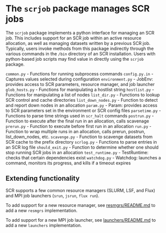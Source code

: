 # The ``scrjob`` package manages SCR jobs

The ``scrjob`` package implements a python interface for managing an SCR job.
This includes support for an SCR job within an active resource allocation,
as well as managing datasets written by a previous SCR job.
Typically, users invoke methods from this package indirectly through the various
commands in the ``/bin`` directory of an SCR installation.
Users with python-based job scripts may find value in directly using the ``scrjob`` package.

``common.py``          - Functions for running subprocess commands
``config.py.in``       - Captures values selected during configuration
``environment.py``     - JobEnv: provides access to SCR parameters, resource manager, and job launcher
``glob_hosts.py``      - Functions for manipulating a hostlist string
``hostlist.py``        - Functions for manipulating a list of nodes
``list_dir.py``        - Functions to lookup SCR control and cache directories
``list_down_nodes.py`` - Function to detect and report down nodes in an allocation
``param.py``           - Param: provides access to SCR parameters set in the environment or SCR config files
``parsetime.py``       - Functions to parse time strings used in ``scr_halt`` commands
``postrun.py``         - Function to execute after the final run in an allocation, calls scavenage
``prerun.py``          - Function to execute before first run in an allocation
``run.py``             - Function to wrap multiple runs in an allocation, calls prerun, postrun, list\_down\_nodes, etc.
``scavenge.py``        - Function to scavenge datasets from SCR cache to the prefix directory
``scrlog.py``          - Functions to parse entries in an SCR log file
``should_exit.py``     - Function to determine whether one should stop running SCR jobs in an allocation
``test_runtime.py``    - TestRuntime: checks that certain dependencies exist
``watchdog.py``        - Watchdog: launches a command, monitors its progress, and kills if a timeout expires

## Extending functionality

SCR supports a few common resource managers (SLURM, LSF, and Flux) and MPI job launchers (``srun``, ``jsrun``, ``flux run``).

To add support for a new resource manager,
see [resmgrs/README.md](resmgrs/README.md)
to add a new ``resmgrs`` implementation.

To add support for a new MPI job launcher,
see [launchers/README.md](launchers/README.md)
to add a new ``launchers`` implementation.
